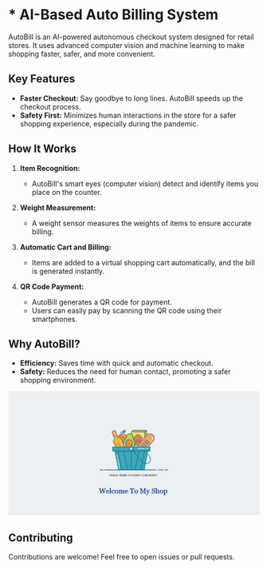 #  *  AI-Based Auto Billing System

AutoBill is an AI-powered autonomous checkout system designed for retail stores. It uses advanced computer vision and machine learning to make shopping faster, safer, and more convenient.

## Key Features

- **Faster Checkout:** Say goodbye to long lines. AutoBill speeds up the checkout process.
- **Safety First:** Minimizes human interactions in the store for a safer shopping experience, especially during the pandemic.

## How It Works

1. **Item Recognition:**
   - AutoBill's smart eyes (computer vision) detect and identify items you place on the counter.

2. **Weight Measurement:**
   - A weight sensor measures the weights of items to ensure accurate billing.

3. **Automatic Cart and Billing:**
   - Items are added to a virtual shopping cart automatically, and the bill is generated instantly.

4. **QR Code Payment:**
   - AutoBill generates a QR code for payment.
   - Users can easily pay by scanning the QR code using their smartphones.

## Why AutoBill?

- **Efficiency:** Saves time with quick and automatic checkout.
- **Safety:** Reduces the need for human contact, promoting a safer shopping environment.



![FrontEnd Image](/img/fr.png)
## Contributing

Contributions are welcome! Feel free to open issues or pull requests.
